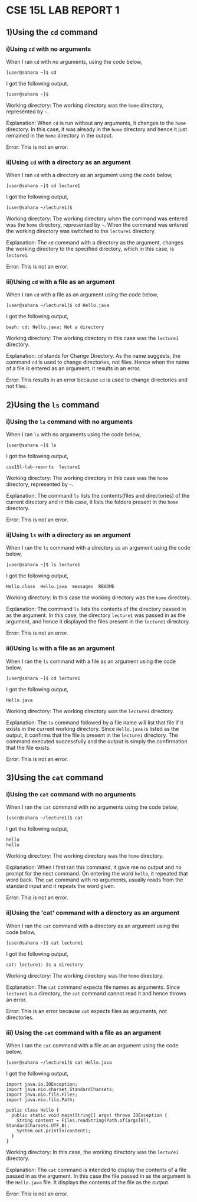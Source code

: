 # CSE 15L LAB REPORT 1  
## 1)Using the `cd` command
### i)Using `cd` with no arguments
When I ran `cd` with no arguments, using the code below,
```
[user@sahara ~]$ cd
```
I got the following output.
```
[user@sahara ~]$
```
Working directory: The working directory was the `home` directory, represented by `~`.

Explanation: When `cd` is run without any arguments, it changes to the `home` directory. In this case, it was already in the `home` directory and hence it just remained in the `home` directory in the output.

Error: This is not an error. 

### ii)Using `cd` with a directory as an argument
When I ran `cd` with a directory as an argument using the code below, 
```
[user@sahara ~]$ cd lecture1
```
I got the following output,
```
[user@sahara ~/lecture1]$
```
Working directory: The working directory when the command was entered was the `home` directory, represented by `~`. When the command was entered the working directory was switched to the `lecture1` directory. 

Explanation: The `cd` command with a directory as the argument, changes the working directory to the specified directory, which in this case, is `lecture1`. 

Error: This is not an error. 

### iii)Using `cd` with a file as an argument
When I ran `cd` with a file as an argument using the code below, 
```
[user@sahara ~/lecture1]$ cd Hello.java
```
I got the following output,
```
bash: cd: Hello.java: Not a directory
```
Working directory: The working directory in this case was the `lecture1` directory. 

Explanation: `cd` stands for Change Directory. As the name suggests, the command `cd` is used to change directories, not files. Hence when the name of a file is entered as an argument, it results in an error. 

Error: This results in an error because `cd` is used to change directories and not files. 

## 2)Using the `ls` command
### i)Using the `ls` command with no arguments
When I ran `ls` with no arguments using the code below, 
```
[user@sahara ~]$ ls
```
I got the following output, 
```
cse15l-lab-reports  lecture1
```
Working directory: The working directory in this case was the `home` directory, represented by `~`. 

Explanation: The command `ls` lists the contents(files and directories) of the current directory and in this case, it lists the folders present in the `home` directory. 

Error: This is not an error. 

### ii)Using `ls` with a directory as an argument
When I ran the `ls` command with a directory as an argument using the code below, 
```
[user@sahara ~]$ ls lecture1
```
I got the following output, 
```
Hello.class  Hello.java  messages  README
```
Working directory: In this case the working directory was the `home` directory. 

Explanation: The command `ls` lists the contents of the directory passed in as the argument. In this case, the directory `lecture1` was passed in as the argument, and hence it displayed the files present in the `lecture1` directory. 

Error: This is not an error. 

### iii)Using `ls` with a file as an argument
When I ran the `ls` command with a file as an argument using the code below, 
```
[user@sahara ~]$ cd lecture1
```
I got the following output, 
```
Hello.java
```
Working directory: The working directory was the `lecture1` directory. 

Explanation: The `ls` command followed by a file name will list that file if it exists in the current working directory. Since `Hello.java` is listed as the output, it confirms that the file is present in the `lecture1` directory. The command executed successfully and the output is simply the confirmation that the file exists.

Error: This is not an error. 

## 3)Using the `cat` command
### i)Using the `cat` command with no arguments
When I ran the `cat` command with no arguments using the code below, 
```
[user@sahara ~/lecture1]$ cat
```
I got the following output, 
```
hello
hello
```
Working directory: The working directory was the `home` directory. 

Explanation: When I first ran this command, it gave me no output and no prompt for the nect command. On entering the word `hello`, it repeated that word back. The `cat` command with no arguments, usually reads from the standard input and it repeats the word given. 

Error: This is not an error. 

### ii)Using the 'cat' command with a directory as an argument
When I ran the `cat` command with a directory as an argument using the code below, 
```
[user@sahara ~]$ cat lecture1
```
I got the following output, 
```
cat: lecture1: Is a directory
```
Working directory: The working directory was the `home` directory. 

Explanation: The `cat` command expects file names as arguments. Since `lecture1` is a directory, the `cat` command cannot read it and hence throws an error.

Error: This is an error because `cat` expects files as arguments, not directories. 

### iii) Using the `cat` command with a file as an argument
When I ran the `cat` command with a file as an argument using the code below, 
```
[user@sahara ~/lecture1]$ cat Hello.java
```
I got the following output, 
```
import java.io.IOException;
import java.nio.charset.StandardCharsets;
import java.nio.file.Files;
import java.nio.file.Path;

public class Hello {
  public static void main(String[] args) throws IOException {
    String content = Files.readString(Path.of(args[0]), StandardCharsets.UTF_8);    
    System.out.println(content);
  }
}
```
Working directory: In this case, the working directory was the `lecture1` directory. 

Explanation: The `cat` command is intended to display the contents of a file passed in as the argument. In this case the file passed in as the argument is the `Hello.java` file. It displays the contents of the file as the output. 

Error: This is not an error. 









